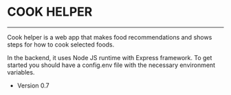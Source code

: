 # COOK HELPER

---

Cook helper is a web app that makes food recommendations and shows steps for how to cook selected foods.

In the backend, it uses Node JS runtime with Express framework. To get started you should have a config.env file with the necessary environment variables.

- Version 0.7
